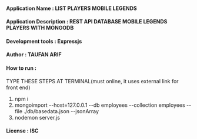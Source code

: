 #### Application Name : LIST PLAYERS MOBILE LEGENDS
    
#### Application Description : REST API DATABASE MOBILE LEGENDS PLAYERS WITH MONGODB
#### Development tools : Expressjs
#### Author : TAUFAN ARIF
#### How to run :
TYPE THESE STEPS AT TERMINAL(must online, it uses external link for front end)
1. npm i
2. mongoimport --host=127.0.0.1 --db employees --collection employees --file ./db/basedata.json --jsonArray
3. nodemon server.js
#### License : ISC
